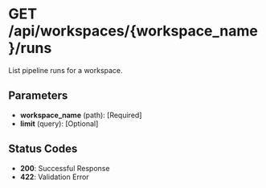 # GET /api/workspaces/{workspace_name}/runs

List pipeline runs for a workspace.

## Parameters
- **workspace_name** (path):  [Required]
- **limit** (query):  [Optional]

## Status Codes
- **200**: Successful Response
- **422**: Validation Error
